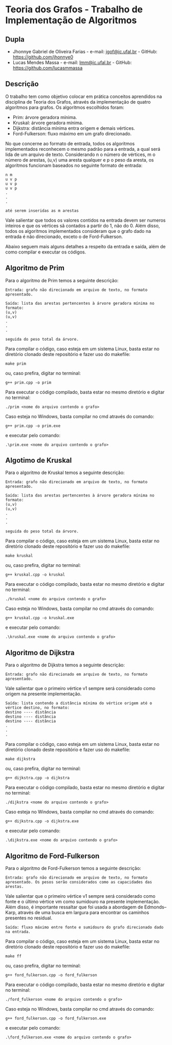 # Teoria dos Grafos - Trabalho de Implementação de Algoritmos

## Dupla
- Jhonnye Gabriel de Oliveira Farias - e-mail: jgof@ic.ufal.br - GitHub: https://github.com/jhonnye0
- Lucas Mendes Massa - e-mail: lmm@ic.ufal.br - GitHub: https://github.com/lucasmmassa

## Descrição

O trabalho tem como objetivo colocar em prática conceitos aprendidos na disciplina de Teoria dos Grafos, através da implementação de quatro algoritmos para grafos. Os algoritmos escolhidos foram:

- Prim: árvore geradora mínima.
- Kruskal: árvore geradora mínima.
- Dijkstra: distância mínima entra origem e demais vértices.
- Ford-Fulkerson: fluxo máximo em um grafo direcionado.

No que concerne ao formato de entrada, todos os algoritmos implementados reconhecem o mesmo padrão para a entrada, a qual será lida de um arquivo de texto. Considerando n o número de vértices, m o número de arestas, (u,v) uma aresta qualquer e p o peso da aresta, os algoritmos funcionam baseados no seguinte formato de entrada:

````
n m
u v p
u v p
u v p
.
.
.

até serem inseridas as m arestas
````
Vale salientar que todos os valores contidos na entrada devem ser numeros inteiros e que os vértices sã contados a partir do 1, não do 0. Além disso, todos os algoritmos implementados consideram que o grafo dado na entrada é não direcionado, exceto o de Ford-Fulkerson.

Abaixo seguem mais alguns detalhes a respeito da entrada e saída, além de como compilar e executar os códigos.

## Algoritmo de Prim

Para o algoritmo de Prim temos a seguinte descrição:

````
Entrada: grafo não direcionado em arquivo de texto, no formato apresentado.
````
````
Saída: lista das arestas pertencentes à árvore geradora mínima no formato:
(u,v)
(u,v)
.
.
.

seguida do peso total da árvore.
````

Para compilar o código, caso esteja em um sistema Linux, basta estar no diretório clonado deste repositório e fazer uso do makefile:
````
make prim
````
ou, caso prefira, digitar no terminal:
````
g++ prim.cpp -o prim
````
Para executar o código compilado, basta estar no mesmo diretório e digitar no terminal:
````
./prim <nome do arquivo contendo o grafo>
````

Caso esteja no Windows, basta compilar no cmd através do comando:
````
g++ prim.cpp -o prim.exe
````
e executar pelo comando:
````
.\prim.exe <nome do arquivo contendo o grafo>
````

## Algotimo de Kruskal

Para o algoritmo de Kruskal temos a seguinte descrição:

````
Entrada: grafo não direcionado em arquivo de texto, no formato apresentado.
````
````
Saída: lista das arestas pertencentes à árvore geradora mínima no formato:
(u,v)
(u,v)
.
.
.

seguida do peso total da árvore.
````
Para compilar o código, caso esteja em um sistema Linux, basta estar no diretório clonado deste repositório e fazer uso do makefile:
````
make kruskal
````
ou, caso prefira, digitar no terminal:
````
g++ kruskal.cpp -o kruskal
````
Para executar o código compilado, basta estar no mesmo diretório e digitar no terminal:
````
./kruskal <nome do arquivo contendo o grafo>
````

Caso esteja no Windows, basta compilar no cmd através do comando:
````
g++ kruskal.cpp -o kruskal.exe
````
e executar pelo comando:
````
.\kruskal.exe <nome do arquivo contendo o grafo>
````
## Algoritmo de Dijkstra

Para o algoritmo de Dijkstra temos a seguinte descrição:
````
Entrada: grafo não direcionado em arquivo de texto, no formato apresentado.
````
Vale salientar que o primeiro vértice v1 sempre será considerado como origem na presente implementação.
````
Saída: lista contendo a distância mínima do vértice origem até o vértice destino, no formato:
destino ---- distância
destino ---- distância
destino ---- distância
.
.
.
```` 
Para compilar o código, caso esteja em um sistema Linux, basta estar no diretório clonado deste repositório e fazer uso do makefile:
````
make dijkstra
````
ou, caso prefira, digitar no terminal:
````
g++ dijkstra.cpp -o dijkstra
````
Para executar o código compilado, basta estar no mesmo diretório e digitar no terminal:
````
./dijkstra <nome do arquivo contendo o grafo>
````

Caso esteja no Windows, basta compilar no cmd através do comando:
````
g++ dijkstra.cpp -o dijkstra.exe
````
e executar pelo comando:
````
.\dijkstra.exe <nome do arquivo contendo o grafo>
````
## Algoritmo de Ford-Fulkerson

Para o algoritmo de Ford-Fulkerson temos a seguinte descrição:

````
Entrada: grafo não direcionado em arquivo de texto, no formato apresentado. Os pesos serão considerados como as capacidades das arestas.
````
Vale salientar que o primeiro vértice v1 sempre será considerado como fonte e o último vértice vm como sumidouro na presente implementação. Além disso, é importante ressaltar que foi usada a abordagem de Edmonds–Karp, através de uma busca em largura para encontrar os caminhos presentes no residual.
````
Saída: fluxo máximo entre fonte e sumidouro do grafo direcionado dado na entrada.
```` 
Para compilar o código, caso esteja em um sistema Linux, basta estar no diretório clonado deste repositório e fazer uso do makefile:
````
make ff
````
ou, caso prefira, digitar no terminal:
````
g++ ford_fulkerson.cpp -o ford_fulkerson
````
Para executar o código compilado, basta estar no mesmo diretório e digitar no terminal:
````
./ford_fulkerson <nome do arquivo contendo o grafo>
````

Caso esteja no Windows, basta compilar no cmd através do comando:
````
g++ ford_fulkerson.cpp -o ford_fulkerson.exe
````
e executar pelo comando:
````
.\ford_fulkerson.exe <nome do arquivo contendo o grafo>
````